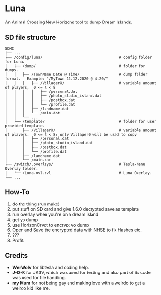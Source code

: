 # Luna
An Animal Crossing New Horizons tool to dump Dream Islands.

## SD file structure

    SDMC
    ├── ...
    ├── /config/luna/                                   # config folder for Luna.
    │   ├── /dump/                                      # folder for dumps.
    │   │   ├── /TownName Date @ Time/                  # dump folder format.   Example: "/MyTown 12.12.2020 @ 4.20/"
    │   │   │   ├── /VillagerX/                         # variable amount of players,  0 <= X < 8
    │   │   │   │   ├── /personal.dat
    │   │   │   │   ├── /photo_studio_island.dat
    │   │   │   │   ├── /postbox.dat
    │   │   │   │   └── /profile.dat
    │   │   │   ├── /landname.dat
    │   │   │   └── /main.dat
    │   │   └── ...   
    │   └── /template/                                  # folder for user provided template.
    │       ├── /VillagerX/                             # variable amount of players,  0 <= X < 8; only Villager0 will be used to copy
    │       │   ├── /personal.dat
    │       │   ├── /photo_studio_island.dat
    │       │   ├── /postbox.dat
    │       │   └── /profile.dat
    │       ├── /landname.dat
    │       └── /main.dat
    ├── /switch/.overlays/                              # Tesla-Menu Overlay folder.
    │   └── /Luna-ovl.ovl                               # Luna Overlay.
    └── ...

## How-To

1. do the thing (run make)
2. put stuff on SD card and give 1.6.0 decrypted save as template
3. run overlay when you're on a dream island
4. get yo dump
5. use [HorizonCrypt](https://github.com/Cuyler36/HorizonCrypt) to encrypt yo dump
6. Open and Save the encrypted data with [NHSE](https://github.com/kwsch/NHSE) to fix Hashes etc.
7. ???
8. Profit. 

## Credits
- **WerWolv** for libtesla and coding help.
- **J-D-K** for JKSV, which was used for testing and also part of its code was used for file handling.
- **my Mum** for not being gay and making love with a weirdo to get a weirdo kid like me.
